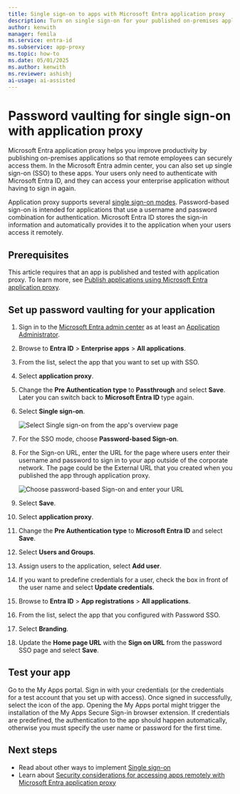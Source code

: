 ```yaml
---
title: Single sign-on to apps with Microsoft Entra application proxy
description: Turn on single sign-on for your published on-premises applications with Microsoft Entra application proxy in the Microsoft Entra admin center.
author: kenwith
manager: femila
ms.service: entra-id
ms.subservice: app-proxy
ms.topic: how-to
ms.date: 05/01/2025
ms.author: kenwith
ms.reviewer: ashishj
ai-usage: ai-assisted
---
```


# Password vaulting for single sign-on with application proxy

Microsoft Entra application proxy helps you improve productivity by publishing on-premises applications so that remote employees can securely access them. In the Microsoft Entra admin center, you can also set up single sign-on (SSO) to these apps. Your users only need to authenticate with Microsoft Entra ID, and they can access your enterprise application without having to sign in again.

Application proxy supports several [single sign-on modes](~/identity/enterprise-apps/plan-sso-deployment.md#choosing-a-single-sign-on-method). Password-based sign-on is intended for applications that use a username and password combination for authentication. Microsoft Entra ID stores the sign-in information and automatically provides it to the application when your users access it remotely.

## Prerequisites

This article requires that an app is published and tested with application proxy. To learn more, see [Publish applications using Microsoft Entra application proxy](application-proxy-add-on-premises-application.md).

## Set up password vaulting for your application

1. Sign in to the [Microsoft Entra admin center](https://entra.microsoft.com) as at least an [Application Administrator](~/identity/role-based-access-control/permissions-reference.md#application-administrator).
1. Browse to **Entra ID** > **Enterprise apps** > **All applications**.
1. From the list, select the app that you want to set up with SSO.  
1. Select **application proxy**. 
1. Change the **Pre Authentication type** to **Passthrough** and select **Save**. Later you can switch back to **Microsoft Entra ID** type again.
1. Select **Single sign-on**.

   ![Select Single sign-on from the app's overview page](./media/application-proxy-configure-single-sign-on-password-vaulting/select-sso.png)

1. For the SSO mode, choose **Password-based Sign-on**.
1. For the Sign-on URL, enter the URL for the page where users enter their username and password to sign in to your app outside of the corporate network. The page could be the External URL that you created when you published the app through application proxy.

   ![Choose password-based Sign-on and enter your URL](./media/application-proxy-configure-single-sign-on-password-vaulting/password-sso.png)

1. Select **Save**.
1. Select **application proxy**. 
1. Change the **Pre Authentication type** to **Microsoft Entra ID** and select **Save**. 
1. Select **Users and Groups**.
1. Assign users to the application, select **Add user**. 
1. If you want to predefine credentials for a user, check the box in front of the user name and select **Update credentials**.
1. Browse to **Entra ID** > **App registrations** > **All applications**.
1. From the list, select the app that you configured with Password SSO.
1. Select **Branding**. 
1. Update the **Home page URL** with the **Sign on URL** from the password SSO page and select **Save**.  



<!-- Need to repro?
7. The page should tell you that a sign-in form was successfully detected at the provided URL. If it doesn't, select **Configure [your app name] Password Single Sign-on Settings** and choose **Manually detect sign-in fields**. Follow the instructions to point out where the sign-in credentials go. 
-->

## Test your app

Go to the My Apps portal. Sign in with your credentials (or the credentials for a test account that you set up with access). Once signed in successfully, select the icon of the app. Opening the My Apps portal might trigger the installation of the My Apps Secure Sign-in browser extension. If credentials are predefined, the authentication to the app should happen automatically, otherwise you must specify the user name or password for the first time. 

## Next steps

- Read about other ways to implement [Single sign-on](~/identity/enterprise-apps/what-is-single-sign-on.md)
- Learn about [Security considerations for accessing apps remotely with Microsoft Entra application proxy](application-proxy-security.md)
